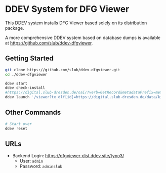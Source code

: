 # DDEV System for DFG Viewer

This DDEV system installs DFG Viewer based solely on its distribution package.

A more comprehensive DDEV system based on database dumps is available at https://github.com/slub/ddev-dfgviewer.

## Getting Started

```bash
git clone https://github.com/slub/ddev-dfgviewer.git
cd ./ddev-dfgviewer

ddev start
ddev check-install
#https://digital.slub-dresden.de/oai/?verb=GetRecord&metadataPrefix=mets&identifier=oai:de:slub-dresden:db:id-1666480371
ddev launch '/viewer?tx_dlf[id]=https://digital.slub-dresden.de/data/kitodo/TheDarea_416971482-19100223/TheDarea_416971482-19100223_mets.xml'
```

## Other Commands

```bash
# Start over
ddev reset
```

## URLs

- Backend Login: https://dfgviewer-dist.ddev.site/typo3/
    - User: `admin`
    - Password: `adminslub`

